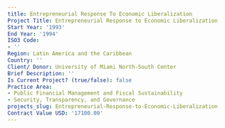 ```yaml
---
title: Entrepreneurial Response To Economic Liberalization
Project Title: Entrepreneurial Response to Economic Liberalization
Start Year: '1993'
End Year: '1994'
ISO3 Code:
- ''
Region: Latin America and the Caribbean
Country: ''
Client/ Donor: University of Miami North-South Center
Brief Description: ''
Is Current Project? (true/false): false
Practice Area:
- Public Financial Management and Fiscal Sustainability
- Security, Transparency, and Governance
projects_slug: Entrepreneurial-Response-to-Economic-Liberalization
Contract Value USD: '17100.00'
---
```


